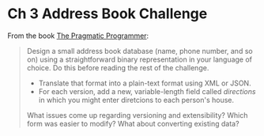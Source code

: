 # Ch 3 Address Book Challenge

From the book [The Pragmatic Programmer](https://amzn.to/3gn2s2m):

> Design a small address book database (name, phone number, and so on)
> using a straightforward binary representation in your language of choice.
> Do this before reading the rest of the challenge.
>
> - Translate that format into a plain-text format using XML or JSON.
> - For each version, add a new, variable-length field called _directions_ in
>   which you might enter diretcions to each person's house.
>
> What issues come up regarding versioning and extensibility? Which form
> was easier to modify? What about converting existing data?

